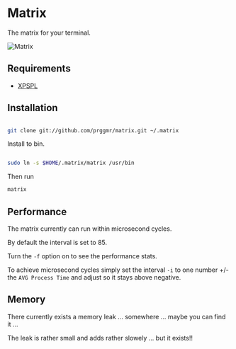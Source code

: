 # Matrix

The matrix for your terminal.

![Matrix](https://github.com/prggmr/matrix/raw/master/image.png)

## Requirements

* [XPSPL](http://xpspl.prggmr.org/ "XPSPL")

## Installation

```sh

git clone git://github.com/prggmr/matrix.git ~/.matrix
```

Install to bin.

```sh

sudo ln -s $HOME/.matrix/matrix /usr/bin
```

Then run

```sh
matrix
```

## Performance

The matrix currently can run within microsecond cycles.

By default the interval is set to 85.

Turn the ```-f``` option on to see the performance stats.

To achieve microsecond cycles simply set the interval ```-i``` to one number +/- the ```AVG Process Time``` and adjust 
so it stays above negative.

## Memory

There currently exists a memory leak ... somewhere ... maybe you can find it ... 

The leak is rather small and adds rather slowely ... but it exists!!
